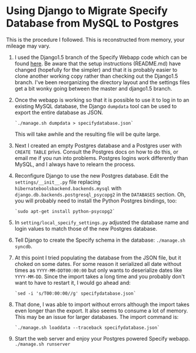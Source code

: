 Using Django to Migrate Specify Database from MySQL to Postgres
===============================================================

This is the procedure I followed. This is reconstructed from memory,
your mileage may vary.

1. I used the Django1.5 branch of the Specify Webapp code which can be
   found
   [here](https://github.com/specify/specifyweb/tree/django1.5). Be
   aware that the setup instructions (README.md) have changed
   (hopefully for the simpler) and that it is probably easier to clone
   another working copy rather than checking out the Django1.5 branch.
   I've been reorganizing the directory layout and the settings files
   get a bit wonky going between the master and django1.5 branch.

2. Once the webapp is working so that it is possible to use it to
   log in to an existing MySQL database, the Django `dumpdata` tool can
   be used to export the entire database as JSON.

       `./manage.sh dumpdata > specifydatabase.json`

   This will take awhile and the resulting file will be quite large.

3. Next I created an empty Postgres database and a Postgres user with
   `CREATE TABLE` privs. Consult the Postgres docs on how to do this,
   or email me if you run into problems. Postgres logins work
   differently than MySQL, and I always have to relearn the process.

4. Reconfigure Django to use the new Postgres database. Edit the
   `settings/__init__.py` file replacing
   `hibernateboolsbackend.backends.mysql` with
   `django.db.backends.postgresql_psycopg2` in the `DATABASES`
   section. Oh, you will probably need to install the Python Postgres
   bindings, too:

       `sudo apt-get install python-psycopg2`

5. In `setting/local_specify_settings.py` adjusted the database name and login
   values to match those of the new Postgres database.

6. Tell Django to create the Specify schema in the database:
   `./manage.sh syncdb`.

7. At this point I tried populating the database from the JSON file,
   but it choked on some dates. For some reason it serialized all date
   without times as `YYYY-MM-DDT00:00:00` but only wants to
   deserialize dates like `YYYY-MM-DD`. Since the import takes a long
   time and you probably don't want to have to restart it, I would go
   ahead and:

       `sed -i 's/T00:00:00//g' specifydatabase.json`

8. That done, I was able to import without errors although the import
   takes even longer than the export. It also seems to consume a lot
   of memory. This may be an issue for larger databases. The import
   command is:

       `./manage.sh loaddata --traceback specifydatabase.json`

9. Start the web server and enjoy your Postgres powered Specify
   webapp. `./manage.sh runserver`

